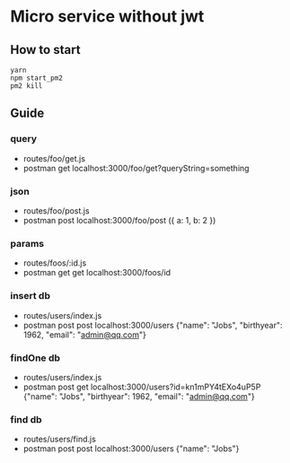 # Micro service without jwt
## How to start
```
yarn
npm start_pm2
pm2 kill
```
## Guide
### query
- routes/foo/get.js
- postman get localhost:3000/foo/get?queryString=something
### json
- routes/foo/post.js
- postman post localhost:3000/foo/post ({ a: 1, b: 2 })
### params
- routes/foos/:id.js
- postman get get localhost:3000/foos/id

### insert db
- routes/users/index.js
- postman post post localhost:3000/users {"name": "Jobs", "birthyear": 1962, "email": "admin@qq.com"}

### findOne db
- routes/users/index.js
- postman post get localhost:3000/users?id=kn1mPY4tEXo4uP5P {"name": "Jobs", "birthyear": 1962, "email": "admin@qq.com"}

### find db
- routes/users/find.js
- postman post post localhost:3000/users {"name": "Jobs"}
